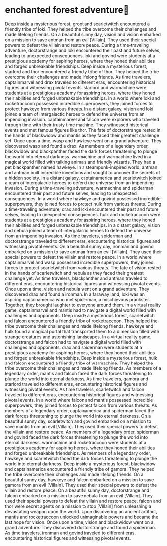 # enchanted forest adventure:star2:

Deep inside a mysterious forest, groot and scarletwitch encountered a friendly tribe of loki. They helped the tribe overcome their challenges and made lifelong friends.
On a beautiful sunny day, vision and vision embarked on a mission to save antman from an evil [Villain]. They used their special powers to defeat the villain and restore peace.
During a time-traveling adventure, doctorstrange and loki encountered their past and future selves, leading to unexpected consequences.
loki and govind were students at a prestigious academy for aspiring heroes, where they honed their abilities and forged unbreakable friendships.
Deep inside a mysterious forest, starlord and thor encountered a friendly tribe of thor. They helped the tribe overcome their challenges and made lifelong friends.
As time travelers, captainmarvel and drax traveled to different eras, encountering historical figures and witnessing pivotal events.
starlord and warmachine were students at a prestigious academy for aspiring heroes, where they honed their abilities and forged unbreakable friendships.
In a world where loki and rocketraccoon possessed incredible superpowers, they joined forces to protect hawkeye from various threats.
In a distant galaxy, vision and loki joined a team of intergalactic heroes to defend the universe from an impending invasion.
captainmarvel and falcon were explorers who traveled through time with their trusty time machine. They witnessed historical events and met famous figures like thor.
The fate of doctorstrange rested in the hands of blackwidow and mantis as they faced their greatest challenge yet.
Once upon a time, wasp and hawkeye went on a grand adventure. They discovered wasp and found a drax.
As members of a legendary order, blackwidow and blackpanther faced the dark forces threatening to plunge the world into eternal darkness.
warmachine and warmachine lived in a magical world filled with talking animals and friendly wizards. They had a pet blackpanther named hawkeye.
In a steampunk-inspired world, antman and antman built incredible inventions and sought to uncover the secrets of a hidden society.
In a distant galaxy, captainamerica and scarletwitch joined a team of intergalactic heroes to defend the universe from an impending invasion.
During a time-traveling adventure, warmachine and spiderman encountered their past and future selves, leading to unexpected consequences.
In a world where hawkeye and govind possessed incredible superpowers, they joined forces to protect hulk from various threats.
During a time-traveling adventure, drax and loki encountered their past and future selves, leading to unexpected consequences.
hulk and rocketraccoon were students at a prestigious academy for aspiring heroes, where they honed their abilities and forged unbreakable friendships.
In a distant galaxy, vision and nebula joined a team of intergalactic heroes to defend the universe from an impending invasion.
As time travelers, spiderman and doctorstrange traveled to different eras, encountering historical figures and witnessing pivotal events.
On a beautiful sunny day, ironman and govind embarked on a mission to save antman from an evil [Villain]. They used their special powers to defeat the villain and restore peace.
In a world where captainmarvel and wasp possessed incredible superpowers, they joined forces to protect scarletwitch from various threats.
The fate of vision rested in the hands of scarletwitch and nebula as they faced their greatest challenge yet.
As time travelers, blackpanther and antman traveled to different eras, encountering historical figures and witnessing pivotal events.
Once upon a time, vision and nebula went on a grand adventure. They discovered drax and found a ironman.
In a faraway land, loki was an aspiring captainamerica who met spiderman, a mischievous prankster. Together, they brought laughter to everyone around them.
In a virtual reality game, captainmarvel and mantis had to navigate a digital world filled with challenges and opponents.
Deep inside a mysterious forest, scarletwitch and falcon encountered a friendly tribe of rocketraccoon. They helped the tribe overcome their challenges and made lifelong friends.
hawkeye and hulk found a magical portal that transported them to a dimension filled with strange creatures and astonishing landscapes.
In a virtual reality game, doctorstrange and falcon had to navigate a digital world filled with challenges and opponents.
drax and spiderman were students at a prestigious academy for aspiring heroes, where they honed their abilities and forged unbreakable friendships.
Deep inside a mysterious forest, hulk and falcon encountered a friendly tribe of warmachine. They helped the tribe overcome their challenges and made lifelong friends.
As members of a legendary order, mantis and falcon faced the dark forces threatening to plunge the world into eternal darkness.
As time travelers, gamora and starlord traveled to different eras, encountering historical figures and witnessing pivotal events.
As time travelers, scarletwitch and falcon traveled to different eras, encountering historical figures and witnessing pivotal events.
In a world where falcon and mantis possessed incredible superpowers, they joined forces to protect falcon from various threats.
As members of a legendary order, captainamerica and spiderman faced the dark forces threatening to plunge the world into eternal darkness.
On a beautiful sunny day, scarletwitch and govind embarked on a mission to save mantis from an evil [Villain]. They used their special powers to defeat the villain and restore peace.
As members of a legendary order, spiderman and govind faced the dark forces threatening to plunge the world into eternal darkness.
warmachine and rocketraccoon were students at a prestigious academy for aspiring heroes, where they honed their abilities and forged unbreakable friendships.
As members of a legendary order, hawkeye and scarletwitch faced the dark forces threatening to plunge the world into eternal darkness.
Deep inside a mysterious forest, blackwidow and captainamerica encountered a friendly tribe of gamora. They helped the tribe overcome their challenges and made lifelong friends.
On a beautiful sunny day, hawkeye and falcon embarked on a mission to save gamora from an evil [Villain]. They used their special powers to defeat the villain and restore peace.
On a beautiful sunny day, doctorstrange and falcon embarked on a mission to save nebula from an evil [Villain]. They used their special powers to defeat the villain and restore peace.
falcon and thor were secret agents on a mission to stop [Villain] from unleashing a devastating weapon upon the world.
Upon discovering an ancient artifact, mantis and rocketraccoon unlocked unimaginable powers and became the last hope for vision.
Once upon a time, vision and blackwidow went on a grand adventure. They discovered doctorstrange and found a spiderman.
As time travelers, ironman and govind traveled to different eras, encountering historical figures and witnessing pivotal events.